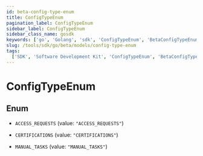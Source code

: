 ```yaml
---
id: beta-config-type-enum
title: ConfigTypeEnum
pagination_label: ConfigTypeEnum
sidebar_label: ConfigTypeEnum
sidebar_class_name: gosdk
keywords: ['go', 'Golang', 'sdk', 'ConfigTypeEnum', 'BetaConfigTypeEnum']
slug: /tools/sdk/go/beta/models/config-type-enum
tags:
  ['SDK', 'Software Development Kit', 'ConfigTypeEnum', 'BetaConfigTypeEnum']
---
```


# ConfigTypeEnum

## Enum

- `ACCESS_REQUESTS` (value: `"ACCESS_REQUESTS"`)

- `CERTIFICATIONS` (value: `"CERTIFICATIONS"`)

- `MANUAL_TASKS` (value: `"MANUAL_TASKS"`)
